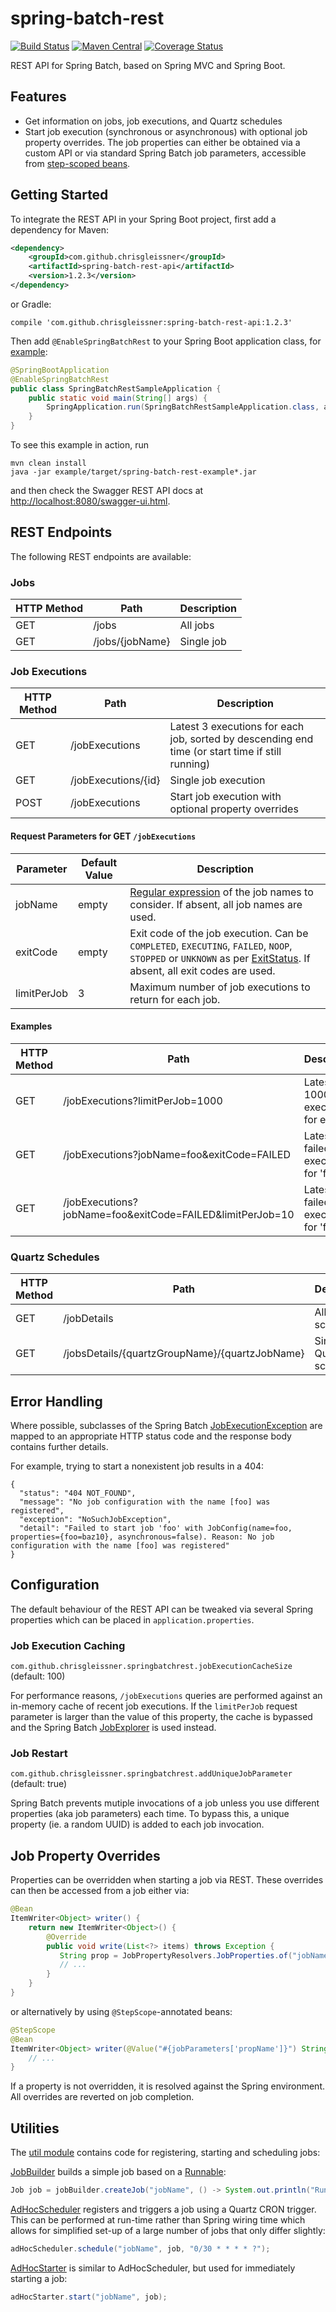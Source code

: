 # spring-batch-rest

[![Build Status](https://travis-ci.org/chrisgleissner/spring-batch-rest.svg?branch=master)](https://travis-ci.org/chrisgleissner/spring-batch-rest)
[![Maven Central](https://img.shields.io/maven-metadata/v/http/central.maven.org/maven2/com/github/chrisgleissner/spring-batch-rest-api/maven-metadata.xml.svg)](https://search.maven.org/artifact/com.github.chrisgleissner/spring-batch-rest-api)
[![Coverage Status](https://coveralls.io/repos/github/chrisgleissner/spring-batch-rest/badge.svg?branch=master)](https://coveralls.io/github/chrisgleissner/spring-batch-rest?branch=master)

REST API for Spring Batch, based on Spring MVC and Spring Boot.

## Features
- Get information on jobs, job executions, and Quartz schedules
- Start job execution (synchronous or asynchronous) with optional job property overrides. The job properties can
either be obtained via a custom API or via standard Spring Batch job parameters, accessible from <a href="https://docs.spring.io/spring-batch/trunk/apidocs/org/springframework/batch/core/scope/StepScope.html">step-scoped beans</a>.

## Getting Started

To integrate the REST API in your Spring Boot project, first add a dependency for Maven:

```xml
<dependency>
    <groupId>com.github.chrisgleissner</groupId>
    <artifactId>spring-batch-rest-api</artifactId>
    <version>1.2.3</version>
</dependency>
```

or Gradle:
```
compile 'com.github.chrisgleissner:spring-batch-rest-api:1.2.3'
```

Then add `@EnableSpringBatchRest` to your Spring Boot application class, for <a href="https://github.com/chrisgleissner/spring-batch-rest/blob/master/example/src/main/java/com/github/chrisgleissner/springbatchrest/example/SpringBatchRestSampleApplication.java">example</a>:
```java
@SpringBootApplication
@EnableSpringBatchRest
public class SpringBatchRestSampleApplication {
    public static void main(String[] args) {
        SpringApplication.run(SpringBatchRestSampleApplication.class, args);
    }
}
```

To see this example in action, run
```text
mvn clean install
java -jar example/target/spring-batch-rest-example*.jar
```
and then check the Swagger REST API docs at 
<a href="http://localhost:8080/swagger-ui.html">http://localhost:8080/swagger-ui.html</a>. 


## REST Endpoints

The following REST endpoints are available:

### Jobs

| HTTP Method  | Path                   | Description  |
|--------------|------------------------|--------------|
| GET          | /jobs                  | All jobs  |
| GET          | /jobs/{jobName}        | Single job  |

### Job Executions

| HTTP Method  | Path                   | Description  |
|--------------|------------------------|--------------|
| GET          | /jobExecutions         | Latest 3 executions for each job, sorted by descending end time (or start time if still running) |
| GET          | /jobExecutions/{id}    | Single job execution |
| POST         | /jobExecutions         | Start job execution with optional property overrides |

#### Request Parameters for GET `/jobExecutions` 

| Parameter | Default Value | Description |
|-----------|---------------|-------------|
| jobName | empty | <a href="https://docs.oracle.com/javase/7/docs/api/java/util/regex/Pattern.html">Regular expression</a> of the job names to consider. If absent, all job names are used. |
| exitCode | empty | Exit code of the job execution. Can be `COMPLETED`, `EXECUTING`, `FAILED`, `NOOP`, `STOPPED` or `UNKNOWN` as per <a href="https://docs.spring.io/spring-batch/trunk/apidocs/org/springframework/batch/core/ExitStatus.html">ExitStatus</a>. If absent, all exit codes are used. |
| limitPerJob | 3 | Maximum number of job executions to return for each job. |

#### Examples

| HTTP Method  | Path                   | Description  |
|--------------|------------------------|--------------|
| GET          | /jobExecutions?limitPerJob=1000  | Latest 1000 executions for each job |
| GET          | /jobExecutions?jobName=foo&exitCode=FAILED | Latest 3 failed executions for 'foo' job |
| GET          | /jobExecutions?jobName=foo&exitCode=FAILED&limitPerJob=10 | Latest 10 failed executions for 'foo' job |

### Quartz Schedules

| HTTP Method  | Path                   | Description  |
|--------------|------------------------|--------------|
| GET          | /jobDetails            | All Quartz schedules   |
| GET          | /jobsDetails/{quartzGroupName}/{quartzJobName}  | Single Quartz schedule |

## Error Handling

Where possible, subclasses of the Spring Batch <a href="https://docs.spring.io/spring-batch/trunk/apidocs/org/springframework/batch/core/JobExecutionException.html">JobExecutionException</a>
are mapped to an appropriate HTTP status code and the response body contains further details. 

For example, trying to start a nonexistent job results in a 404:
```
{
  "status": "404 NOT_FOUND",
  "message": "No job configuration with the name [foo] was registered",
  "exception": "NoSuchJobException",
  "detail": "Failed to start job 'foo' with JobConfig(name=foo, properties={foo=baz10}, asynchronous=false). Reason: No job configuration with the name [foo] was registered"
}
```

## Configuration

The default behaviour of the REST API can be tweaked via several Spring properties which can be placed in `application.properties`.

### Job Execution Caching

`com.github.chrisgleissner.springbatchrest.jobExecutionCacheSize` (default: 100)

For performance reasons, `/jobExecutions` queries are performed against an in-memory cache of recent 
job executions. If the `limitPerJob` request parameter is larger than the value of this property, the cache is bypassed and the
Spring Batch <a href="https://docs.spring.io/spring-batch/4.0.x/api/index.html?org/springframework/batch/core/explore/JobExplorer.html">JobExplorer</a> is used instead.

### Job Restart

`com.github.chrisgleissner.springbatchrest.addUniqueJobParameter` (default: true)

Spring Batch prevents mutiple invocations of a job unless you use different properties (aka job parameters) each time. To bypass this, a unique property (ie. a random UUID) is added to each job invocation. 



## Job Property Overrides

Properties can be overridden when starting a job via REST. These overrides can then be accessed from a job either via:
```java
@Bean
ItemWriter<Object> writer() {
    return new ItemWriter<Object>() {
        @Override
        public void write(List<?> items) throws Exception {
           String prop = JobPropertyResolvers.JobProperties.of("jobName").getProperty("propName");
           // ...
        }
    }
}
```
or alternatively by using `@StepScope`-annotated beans:
```java
@StepScope
@Bean 
ItemWriter<Object> writer(@Value("#{jobParameters['propName']}") String prop) {
    // ... 
}
```

If a property is not overridden, it is resolved against the Spring environment. All overrides are reverted on job completion.

## Utilities

The <a href="https://github.com/chrisgleissner/spring-batch-rest/tree/master/util/src/main/java/com/github/chrisgleissner/springbatchrest/util">util module</a> contains code for registering, starting and scheduling jobs:

[JobBuilder](https://github.com/chrisgleissner/spring-batch-rest/blob/master/util/src/main/java/com/github/chrisgleissner/springbatchrest/util/adhoc/JobBuilder.java) builds a simple job based on a <a href="https://docs.oracle.com/en/java/javase/11/docs/api/java.base/java/lang/Runnable.html">Runnable</a>:

```java
Job job = jobBuilder.createJob("jobName", () -> System.out.println("Running job"));
```

[AdHocScheduler](https://github.com/chrisgleissner/spring-batch-rest/blob/master/util/src/main/java/com/github/chrisgleissner/springbatchrest/util/adhoc/AdHocScheduler.java) registers and triggers a job using a Quartz CRON trigger. This can be performed at 
run-time rather than Spring wiring time which allows for simplified set-up of a large number of jobs that only 
differ slightly:

```java
adHocScheduler.schedule("jobName", job, "0/30 * * * * ?");
```

[AdHocStarter](https://github.com/chrisgleissner/spring-batch-rest/blob/master/util/src/main/java/com/github/chrisgleissner/springbatchrest/util/adhoc/AdHocStarter.java) is similar to AdHocScheduler, but used for immediately starting a job:

```java
adHocStarter.start("jobName", job);

```
